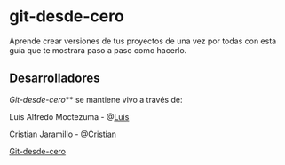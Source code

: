 git-desde-cero
==============

Aprende crear versiones de tus proyectos de una vez por todas con esta guía que te mostrara paso a paso como hacerlo. 

Desarrolladores 
-------

_Git-desde-cero_** se mantiene vivo a través de:

Luis Alfredo Moctezuma - @[Luis](https://twitter.com/LuisAlfredoMoc)

Cristian Jaramillo - @[Cristian](https://twitter.com/CristianOmarJar)

[Git-desde-cero](http://luisalfredomoctezuma.github.io/git-desde-cero/)